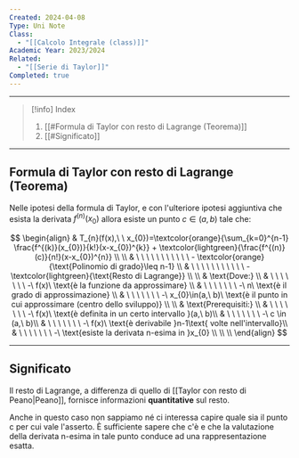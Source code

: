 ```yaml
---
Created: 2024-04-08
Type: Uni Note
Class:
  - "[[Calcolo Integrale (class)]]"
Academic Year: 2023/2024
Related:
  - "[[Serie di Taylor]]"
Completed: true
---
```

---

>[!info] Index
>1. [[#Formula di Taylor con resto di Lagrange (Teorema)]]
>2. [[#Significato]]

---
## Formula di Taylor con resto di Lagrange (Teorema)
Nelle ipotesi della formula di Taylor, e con l'ulteriore ipotesi aggiuntiva che esista la derivata $f^{(n)}(x_{0})$ allora esiste un punto $c \in (a,b)$ tale che:

$$
\begin{align}
& T_{n}(f(x),\ \ x_{0})=\textcolor{orange}{\sum_{k=0}^{n-1} \frac{f^{(k)}(x_{0})}{k!}(x-x_{0})^{k}} + \textcolor{lightgreen}{\frac{f^{(n)}(c)}{n!}(x-x_{0})^{n}} \\ \\
& \ \ \ \ \ \ \ \ \ \ \ - \textcolor{orange}{\text{Polinomio di grado}\leq n-1} \\ 
& \ \ \ \ \ \ \ \ \ \ \ - \textcolor{lightgreen}{\text{Resto di Lagrange}} \\ \\
& \text{Dove:} \\
& \ \ \ \ \ \ \ -\ f(x)\ \text{è la funzione da approssimare} \\
& \ \ \ \ \ \ \ -\ n\ \text{è il grado di approssimazione} \\
& \ \ \ \ \ \ \ -\ x_{0}\in(a,\ b)\ \text{è il punto in cui approssimare (centro dello sviluppo)} \\ \\
& \text{Prerequisiti:} \\
& \ \ \ \ \ \ \ -\ f(x)\ \text{è definita in un certo intervallo }(a,\ b)\\
& \ \ \ \ \ \ \ -\ c \in (a,\ b)\\
& \ \ \ \ \ \ \ -\ f(x)\ \text{è derivabile }n-1\text{ volte nell'intervallo}\\
& \ \ \ \ \ \ \ -\ \text{esiste la derivata n-esima in }x_{0} \\ \\ \\
\end{align}
$$

---
## Significato

Il resto di Lagrange, a differenza di quello di [[Taylor con resto di Peano|Peano]], fornisce informazioni **quantitative** sul resto.

Anche in questo caso non sappiamo né ci interessa capire quale sia il punto c per cui vale l'asserto. È sufficiente sapere che c'è e che la valutazione della derivata n-esima in tale punto conduce ad una rappresentazione esatta.

